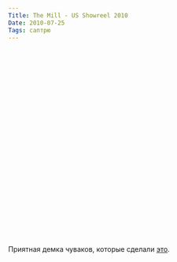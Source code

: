 ```yaml
---
Title: The Mill - US Showreel 2010
Date: 2010-07-25
Tags: саптрю
---
```


<div class="text"><p><object width="640" height="385"><param name="movie" value="http://www.youtube.com/v/JOlrTbw9MHo&amp;hl=en_US&amp;fs=1"></param><param name="allowFullScreen" value="true"></param><param name="allowscriptaccess" value="always"></param><embed src="http://www.youtube.com/v/JOlrTbw9MHo&amp;hl=en_US&amp;fs=1" type="application/x-shockwave-flash" allowscriptaccess="always" allowfullscreen="true" width="640" height="385"></embed></object></p>
<p>Приятная демка чуваков, которые сделали <a href="http://spleaner.appspot.com/note/ok-go-this-too-shall-pass">это</a>.</p></div>